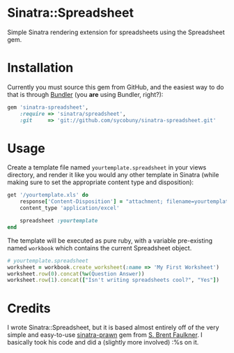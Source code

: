 Sinatra::Spreadsheet
====================

Simple Sinatra rendering extension for spreadsheets using the Spreadsheet gem.

Installation
============

Currently you must source this gem from GitHub, and the easiest way to do that
is through [Bundler][] (you **are** using Bundler, right?):

```ruby
gem 'sinatra-spreadsheet',
    :require => 'sinatra/spreadsheet',
    :git     => 'git://github.com/sycobuny/sinatra-spreadsheet.git'
```

Usage
=====

Create a template file named `yourtemplate.spreadsheet` in your views directory,
and render it like you would any other template in Sinatra (while making sure to
set the appropriate content type and disposition):

```ruby
get '/yourtemplate.xls' do
    response['Content-Disposition'] = "attachment; filename=yourtemplate.xls"
    content_type 'application/excel'

    spreadsheet :yourtemplate
end
```

The template will be executed as pure ruby, with a variable pre-existing named
`workbook` which contains the current Spreadsheet object.

```ruby
# yourtemplate.spreadsheet
worksheet = workbook.create_worksheet(:name => 'My First Worksheet')
worksheet.row(0).concat(%w(Question Answer))
worksheet.row(1).concat(["Isn't writing spreadsheets cool?", "Yes"])
```

Credits
=======

I wrote Sinatra::Spreadsheet, but it is based almost entirely off of the very
simple and easy-to-use [sinatra-prawn][] gem from [S. Brent Faulkner][]. I
basically took his code and did a (slightly more involved) :%s on it.

[Bundler]:           http://gembundler.com/
[sinatra-prawn]:     https://github.com/sbfaulkner/sinatra-prawn
[S. Brent Faulkner]: http://unwwwired.net/
